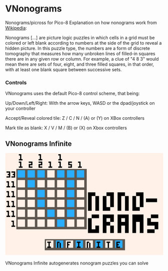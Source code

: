 # VNonograms
 Nonograms/picross for Pico-8
 Explanation on how nonograms work from [Wikipedia](https://en.wikipedia.org/wiki/Nonogram):
 
 Nonograms [...] are picture logic puzzles in which cells in a grid must be colored or left blank according to numbers at the side of the grid to reveal a hidden picture. In this puzzle type, the numbers are a form of discrete tomography that measures how many unbroken lines of filled-in squares there are in any given row or column. For example, a clue of "4 8 3" would mean there are sets of four, eight, and three filled squares, in that order, with at least one blank square between successive sets. 
 
 ### Controls
 VNonograms uses the default Pico-8 control scheme, that being:
 
 Up/Down/Left/Right: With the arrow keys, WASD or the dpad/joystick on your controller
 
 Accept/Reveal colored tile: Z / C / N / (A) or (Y) on XBox controllers
 
 Mark tile as blank: X / V / M / (B) or (X) on Xbox controllers
 
 ## VNonograms Infinite
 ![title](https://github.com/uvehj/VNonograms/blob/main/resources/images/header.png)
 
 VNonograms Infinite autogenerates nonogram puzzles you can solve
 
